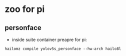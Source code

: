 # zoo for pi

## personface

* inside suite container preapre for pi:

```
hailomz compile yolov5s_personface --hw-arch hailo8l
```


